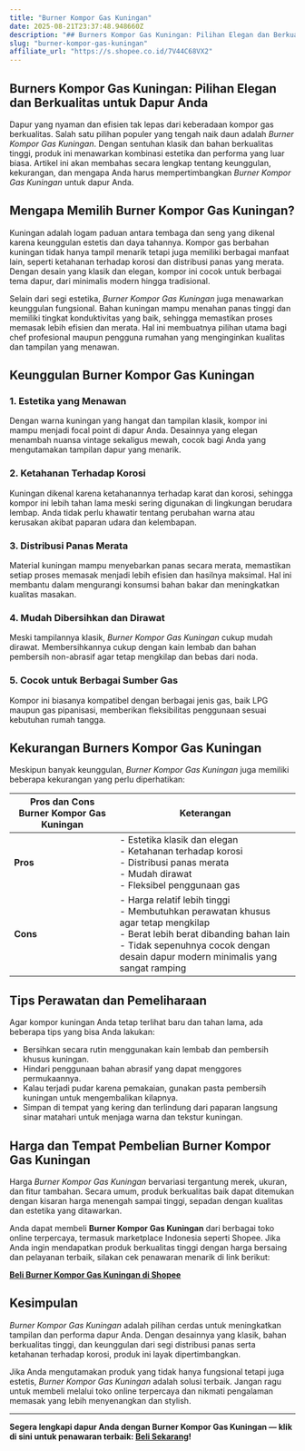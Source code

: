 ```yaml
---
title: "Burner Kompor Gas Kuningan"
date: 2025-08-21T23:37:48.948660Z
description: "## Burners Kompor Gas Kuningan: Pilihan Elegan dan Berkualitas untuk Dapur Anda..."
slug: "burner-kompor-gas-kuningan"
affiliate_url: "https://s.shopee.co.id/7V44C68VX2"
---
```

## Burners Kompor Gas Kuningan: Pilihan Elegan dan Berkualitas untuk Dapur Anda

Dapur yang nyaman dan efisien tak lepas dari keberadaan kompor gas berkualitas. Salah satu pilihan populer yang tengah naik daun adalah *Burner Kompor Gas Kuningan*. Dengan sentuhan klasik dan bahan berkualitas tinggi, produk ini menawarkan kombinasi estetika dan performa yang luar biasa. Artikel ini akan membahas secara lengkap tentang keunggulan, kekurangan, dan mengapa Anda harus mempertimbangkan *Burner Kompor Gas Kuningan* untuk dapur Anda.

## Mengapa Memilih Burner Kompor Gas Kuningan?

Kuningan adalah logam paduan antara tembaga dan seng yang dikenal karena keunggulan estetis dan daya tahannya. Kompor gas berbahan kuningan tidak hanya tampil menarik tetapi juga memiliki berbagai manfaat lain, seperti ketahanan terhadap korosi dan distribusi panas yang merata. Dengan desain yang klasik dan elegan, kompor ini cocok untuk berbagai tema dapur, dari minimalis modern hingga tradisional.

Selain dari segi estetika, *Burner Kompor Gas Kuningan* juga menawarkan keunggulan fungsional. Bahan kuningan mampu menahan panas tinggi dan memiliki tingkat konduktivitas yang baik, sehingga memastikan proses memasak lebih efisien dan merata. Hal ini membuatnya pilihan utama bagi chef profesional maupun pengguna rumahan yang menginginkan kualitas dan tampilan yang menawan.

## Keunggulan Burner Kompor Gas Kuningan

### 1. Estetika yang Menawan
Dengan warna kuningan yang hangat dan tampilan klasik, kompor ini mampu menjadi focal point di dapur Anda. Desainnya yang elegan menambah nuansa vintage sekaligus mewah, cocok bagi Anda yang mengutamakan tampilan dapur yang menarik.

### 2. Ketahanan Terhadap Korosi
Kuningan dikenal karena ketahanannya terhadap karat dan korosi, sehingga kompor ini lebih tahan lama meski sering digunakan di lingkungan berudara lembap. Anda tidak perlu khawatir tentang perubahan warna atau kerusakan akibat paparan udara dan kelembapan.

### 3. Distribusi Panas Merata
Material kuningan mampu menyebarkan panas secara merata, memastikan setiap proses memasak menjadi lebih efisien dan hasilnya maksimal. Hal ini membantu dalam mengurangi konsumsi bahan bakar dan meningkatkan kualitas masakan.

### 4. Mudah Dibersihkan dan Dirawat
Meski tampilannya klasik, *Burner Kompor Gas Kuningan* cukup mudah dirawat. Membersihkannya cukup dengan kain lembab dan bahan pembersih non-abrasif agar tetap mengkilap dan bebas dari noda.

### 5. Cocok untuk Berbagai Sumber Gas
Kompor ini biasanya kompatibel dengan berbagai jenis gas, baik LPG maupun gas pipanisasi, memberikan fleksibilitas penggunaan sesuai kebutuhan rumah tangga.

## Kekurangan Burners Kompor Gas Kuningan

Meskipun banyak keunggulan, *Burner Kompor Gas Kuningan* juga memiliki beberapa kekurangan yang perlu diperhatikan:

| **Pros dan Cons Burner Kompor Gas Kuningan** | **Keterangan** |
|----------------------------------------------|----------------|
| **Pros**                                   | - Estetika klasik dan elegan<br>- Ketahanan terhadap korosi<br>- Distribusi panas merata<br>- Mudah dirawat<br>- Fleksibel penggunaan gas |
| **Cons**                                   | - Harga relatif lebih tinggi<br>- Membutuhkan perawatan khusus agar tetap mengkilap<br>- Berat lebih berat dibanding bahan lain<br>- Tidak sepenuhnya cocok dengan desain dapur modern minimalis yang sangat ramping |

## Tips Perawatan dan Pemeliharaan

Agar kompor kuningan Anda tetap terlihat baru dan tahan lama, ada beberapa tips yang bisa Anda lakukan:

- Bersihkan secara rutin menggunakan kain lembab dan pembersih khusus kuningan.
- Hindari penggunaan bahan abrasif yang dapat menggores permukaannya.
- Kalau terjadi pudar karena pemakaian, gunakan pasta pembersih kuningan untuk mengembalikan kilapnya.
- Simpan di tempat yang kering dan terlindung dari paparan langsung sinar matahari untuk menjaga warna dan tekstur kuningan.

## Harga dan Tempat Pembelian Burner Kompor Gas Kuningan

Harga *Burner Kompor Gas Kuningan* bervariasi tergantung merek, ukuran, dan fitur tambahan. Secara umum, produk berkualitas baik dapat ditemukan dengan kisaran harga menengah sampai tinggi, sepadan dengan kualitas dan estetika yang ditawarkan.

Anda dapat membeli **Burner Kompor Gas Kuningan** dari berbagai toko online terpercaya, termasuk marketplace Indonesia seperti Shopee. Jika Anda ingin mendapatkan produk berkualitas tinggi dengan harga bersaing dan pelayanan terbaik, silakan cek penawaran menarik di link berikut:

[**Beli Burner Kompor Gas Kuningan di Shopee**](https://s.shopee.co.id/7V44C68VX2)

## Kesimpulan

*Burner Kompor Gas Kuningan* adalah pilihan cerdas untuk meningkatkan tampilan dan performa dapur Anda. Dengan desainnya yang klasik, bahan berkualitas tinggi, dan keunggulan dari segi distribusi panas serta ketahanan terhadap korosi, produk ini layak dipertimbangkan.

Jika Anda mengutamakan produk yang tidak hanya fungsional tetapi juga estetis, *Burner Kompor Gas Kuningan* adalah solusi terbaik. Jangan ragu untuk membeli melalui toko online terpercaya dan nikmati pengalaman memasak yang lebih menyenangkan dan stylish.

---

**Segera lengkapi dapur Anda dengan Burner Kompor Gas Kuningan — klik di sini untuk penawaran terbaik: [Beli Sekarang](https://s.shopee.co.id/7V44C68VX2)!**
